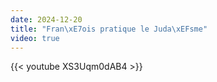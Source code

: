 ```yaml
---
date: 2024-12-20
title: "Fran\xE7ois pratique le Juda\xEFsme"
video: true
---
```



{{< youtube XS3Uqm0dAB4 >}}
